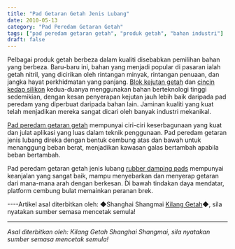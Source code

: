 ```yaml
---
title: "Pad Getaran Getah Jenis Lubang"
date: 2010-05-13
category: "Pad Peredam Getaran Getah"
tags: ["pad peredam getaran getah", "produk getah", "bahan industri"]
draft: false
---
```


Pelbagai produk getah berbeza dalam kualiti disebabkan pemilihan bahan yang berbeza. Baru-baru ini, bahan yang menjadi popular di pasaran ialah getah nitril, yang dicirikan oleh rintangan minyak, rintangan penuaan, dan jangka hayat perkhidmatan yang panjang. [Blok kejutan getah](http://www.smpolymer.com/) dan [cincin kedap silikon](http://www.smpolymer.com/) kedua-duanya menggunakan bahan berteknologi tinggi sedemikian, dengan kesan penyerapan kejutan jauh lebih baik daripada pad peredam yang diperbuat daripada bahan lain. Jaminan kualiti yang kuat telah menjadikan mereka sangat dicari oleh banyak industri mekanikal.

[Pad peredam getaran getah](http://www.smpolymer.com/xiangjiaojianzhendian/) mempunyai ciri-ciri keserbagunaan yang kuat dan julat aplikasi yang luas dalam teknik penggunaan. Pad peredam getaran jenis lubang direka dengan bentuk cembung atas dan bawah untuk menanggung beban berat, menjadikan kawasan galas bertambah apabila beban bertambah.

Pad peredam getaran getah jenis lubang [rubber damping pads](http://www.smpolymer.com/xiangjiaojianzhendian/) mempunyai keanjalan yang sangat baik, mampu menyebarkan dan menyerap getaran dari mana-mana arah dengan berkesan. Di bawah tindakan daya mendatar, platform cembung bulat memainkan peranan brek.

----Artikel asal diterbitkan oleh: ◆Shanghai Shangmai [Kilang Getah](http://www.smpolymer.com/)◆, sila nyatakan sumber semasa mencetak semula!

---

*Asal diterbitkan oleh: Kilang Getah Shanghai Shangmai, sila nyatakan sumber semasa mencetak semula!*